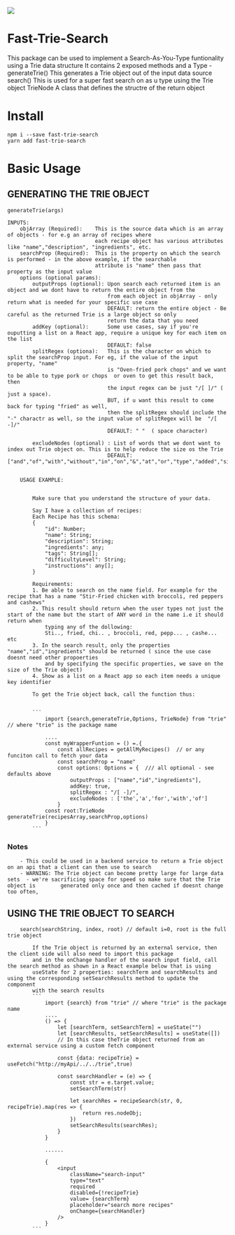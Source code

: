 ![](https://nodei.co/npm/fast-trie-search.png?downloads=True&stars=True)
# Fast-Trie-Search
This  package can be used to implement a Search-As-You-Type funtionality using  a Trie data structure
    It contains 2 exposed methods and a Type - 
        generateTrie()  This generates a  Trie object out of the input data source
        search()        This is used for a super fast search on as u type using the Trie object
        TrieNode        A class that defines the structre of the return object
        <!-- Options         A type that defines the optional inputs to generating the Trie output for the generateTrie method -->
    
# Install

```
npm i --save fast-trie-search
yarn add fast-trie-search
```
 # Basic Usage    
## GENERATING THE TRIE OBJECT 
    generateTrie(args)    
    
    INPUTS:
        objArray (Required):    This is the source data which is an array of objects - for e.g an array of recipes where 
                                each recipe object has various attributes like "name","description", "ingredients", etc.
        searchProp (Required):  This is the property on which the search is performed - in the above example, if the searchable 
                                attribute is "name" then pass that property as the input value
        options (optional params):                                
            outputProps (optional): Upon search each returned item is an object and we dont have to return the entire object from the
                                    from each object in objArray - only return what is needed for your specific use case
                                    DEFAULT: return the entire object - Be careful as the returned Trie is a large object so only 
                                    return the data that you need
            addKey (optional):      Some use cases, say if you're ouputting a list on a React app, require a unique key for each item on the list
                                    DEFAULT: false
            splitRegex (optiona):   This is the character on which to split the searchProp input. For eg, if the value of the input property, "name" 
                                    is "Oven-fried pork chops" and we want to be able to type pork or chops  or oven to get this result back, then 
                                    the input regex can be just "/[ ]/" ( just a space). 
                                    BUT, if u want this result to come back for typing "fried" as well, 
                                    then the splitRegex should include the "-" charactr as well, so the input value of splitRegex will be  "/[ -]/"
                                    DEFAULT: " "  ( space character)
            
            excludeNodes (optional) : List of words that we dont want to index out Trie object on. This is to help reduce the size os the Trie
                                    DEFAULT:  ["and","of","with","without","in","on","&","at","or","type","added","side","form","pre","is","an","into"]


        USAGE EXAMPLE:
        
            
            Make sure that you understand the structure of your data. 
            
            Say I have a collection of recipes:
            Each Recipe has this schema:
            {    
                "id": Number;
                "name": String;
                "description": String;
                "ingredients": any;
                "tags": String[];
                "difficultyLevel": String;                
                "instructions": any[];                
            }

            Requirements:
            1. Be able to search on the name field. For example for the recipe that has a name "Stir-Fried chicken with broccoli, red peppers and cashews"
            2. This result should return when the user types not just the start of the name but the start of ANY word in the name i.e it should return when 
                typing any of the dollowing:
                Sti.., fried, chi.. , broccoli, red, pepp... , cashe... etc
            3. In the search result, only the properties "name","id","ingredients" should be returned ( since the use case doesnt need other propoerties 
                and by specifying the specific properties, we save on the size of the Trie object)
            4. Show as a list on a React app so each item needs a unique key identifier

            To get the Trie object back, call the function thus:

            
            ```
                import {search,generateTrie,Options, TrieNode} from "trie" // where "trie" is the package name
                
                .... 
                const myWrapperFuntion = () =.{ 
                    const allRecipes = getAllMyRecipes()  // or any funciton call to fetch your data
                    const searchProp = "name"
                    const options: Options = {  /// all optional - see defaults above
                        outputProps : ["name","id","ingredients"],
                        addKey: true,
                        splitRegex : "/[ -]/",
                        excludeNodes : ['the','a','for','with','of'] 
                    }
                const root:TrieNode generateTrie(recipesArray,searchProp,options)
                }
            ```

### Notes
        - This could be used in a backend service to return a Trie object on an api that a client can then use to search
        - WARNING: The Trie object can become pretty large for large data sets  - we're sacrificing space for speed so make sure that the Trie object is        generated only once and then cached if doesnt change too often, 

## USING THE TRIE OBJECT TO SEARCH 
        search(searchString, index, root) // default i=0, root is the full trie object

            If the Trie object is returned by an external service, then the client side will also need to import this package
            and in the onChange handler of the search input field, call the search method as shown in a React example below that is using 
            useState for 2 properties: searchTerm and searchResults and using the corresponding setSearchResults method to update the component
            with the search results
            ```
                import {search} from "trie" // where "trie" is the package name
                ....
                () => {
                    let [searchTerm, setSearchTerm] = useState("")
                    let [searchResults, setSearchResults] = useState([])
                    // In this case theTrie object returned from an external service using a custom fetch component
                    
                    const {data: recipeTrie} = useFetch("http://myApi/../../trie",true) 

                    const searchHandler = (e) => {
                        const str = e.target.value;                    
                        setSearchTerm(str)

                        let searchRes = recipeSearch(str, 0, recipeTrie).map(res => {
                            return res.nodeObj;
                        })
                        setSearchResults(searchRes);                    
                    }
                }

                ...... 

                { 
                    <input  
                        className="search-input"
                        type="text"
                        required
                        disabled={!recipeTrie}
                        value= {searchTerm}
                        placeholder="search more recipes"
                        onChange={searchHandler}
                    />
                }
            ```

            
